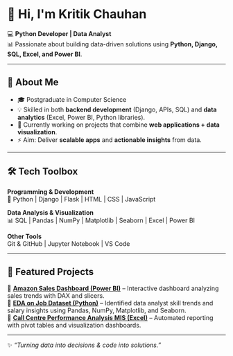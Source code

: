 # 👋 Hi, I'm Kritik Chauhan  

💻 **Python Developer | Data Analyst**  
📊 Passionate about building data-driven solutions using **Python, Django, SQL, Excel, and Power BI**.  

---

## 🚀 About Me  
- 🎓 Postgraduate in Computer Science  
- 💡 Skilled in both **backend development** (Django, APIs, SQL) and **data analytics** (Excel, Power BI, Python libraries).  
- 🌱 Currently working on projects that combine **web applications + data visualization**.  
- ⚡ Aim: Deliver **scalable apps** and **actionable insights** from data.  

---

## 🛠️ Tech Toolbox  

**Programming & Development**  
🐍 Python | Django | Flask | HTML | CSS | JavaScript  

**Data Analysis & Visualization**  
📊 SQL | Pandas | NumPy | Matplotlib | Seaborn | Excel | Power BI  

**Other Tools**  
Git & GitHub | Jupyter Notebook | VS Code  

---

## 📂 Featured Projects  

🔹 [**Amazon Sales Dashboard (Power BI)**](https://github.com/kritikchauhan/Amazon_Sales_Analysis) – Interactive dashboard analyzing sales trends with DAX and slicers.  
🔹 [**EDA on Job Dataset (Python)**](https://github.com/kritikchauhan/Job_Market_EDA) – Identified data analyst skill trends and salary insights using Pandas, NumPy, Matplotlib, and Seaborn.  
🔹 [**Call Centre Performance Analysis MIS (Excel)**](https://github.com/kritikchauhan/Call_Centre_MIS) – Automated reporting with pivot tables and visualization dashboards. 


---

✨ *“Turning data into decisions & code into solutions.”*  
